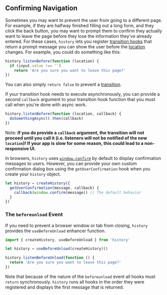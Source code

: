 ## Confirming Navigation

Sometimes you may want to prevent the user from going to a different page. For example, if they are halfway finished filling out a long form, and they click the back button, you may want to prompt them to confirm they actually want to leave the page before they lose the information they've already entered. For these cases, `history` lets you register [transition hooks](Glossary.md#transitionhook) that return a prompt message you can show the user before the [location](Glossary.md#location) changes. For example, you could do something like this:

```js
history.listenBefore(function (location) {
  if (input.value !== '')
    return 'Are you sure you want to leave this page?'
})
```

You can also simply `return false` to prevent a [transition](Glossary.md#transition).

If your transition hook needs to execute asynchronously, you can provide a second `callback` argument to your transition hook function that you must call when you're done with async work.

```js
history.listenBefore(function (location, callback) {
  doSomethingAsync().then(callback)
})
```

Note: **If you do provide a `callback` argument, the transition will not proceed until you call it (i.e. listeners will not be notified of the new `location`)! If your app is slow for some reason, this could lead to a non-responsive UI.**

In browsers, `history` uses [`window.confirm`](https://developer.mozilla.org/en-US/docs/Web/API/Window/confirm) by default to display confirmation messages to users. However, you can provide your own custom confirmation dialog box using the `getUserConfirmation` hook when you create your `history` object.

```js
let history = createHistory({
  getUserConfirmation(message, callback) {
    callback(window.confirm(message)) // The default behavior
  }
})
```

### The `beforeunload` Event

If you need to prevent a browser window or tab from closing, `history` provides the `useBeforeUnload` enhancer function.

```js
import { createHistory, useBeforeUnload } from 'history'

let history = useBeforeUnload(createHistory)()

history.listenBeforeUnload(function () {
  return 'Are you sure you want to leave this page?'
})
```

Note that because of the nature of the `beforeunload` event all hooks must `return` synchronously. `history` runs all hooks in the order they were registered and displays the first message that is returned.
